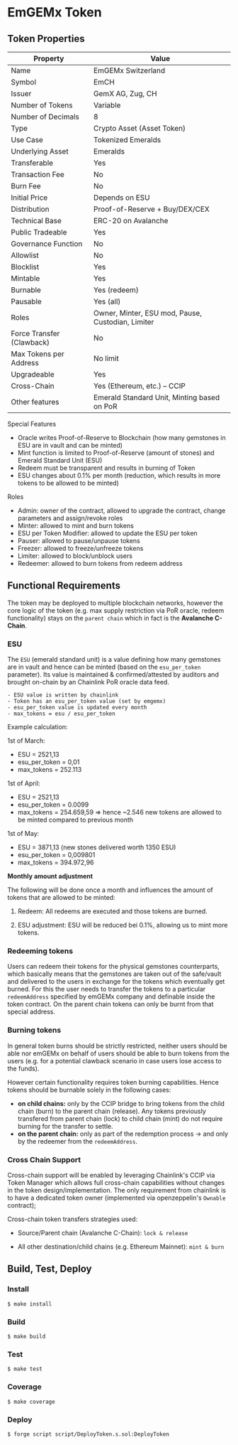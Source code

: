 # EmGEMx Token

## Token Properties

| Property                  | Value                                             |
| ------------------------- | ------------------------------------------------- |
| Name                      | EmGEMx Switzerland                                |
| Symbol                    | EmCH                                              |
| Issuer                    | GemX AG, Zug, CH                                  |
| Number of Tokens          | Variable                                          |
| Number of Decimals        | 8                                                 |
| Type                      | Crypto Asset (Asset Token)                        |
| Use Case                  | Tokenized Emeralds                                |
| Underlying Asset          | Emeralds                                          |
| Transferable              | Yes                                               |
| Transaction Fee           | No                                                |
| Burn Fee                  | No                                                |
| Initial Price             | Depends on ESU                                    |
| Distribution              | Proof-of-Reserve + Buy/DEX/CEX                    |
| Technical Base            | ERC-20 on Avalanche                               |
| Public Tradeable          | Yes                                               |
| Governance Function       | No                                                |
| Allowlist                 | No                                                |
| Blocklist                 | Yes                                               |
| Mintable                  | Yes                                               |
| Burnable                  | Yes (redeem)                                      |
| Pausable                  | Yes (all)                                         |
| Roles                     | Owner, Minter, ESU mod, Pause, Custodian, Limiter |
| Force Transfer (Clawback) | No                                                |
| Max Tokens per Address    | No limit                                          |
| Upgradeable               | Yes                                               |
| Cross-Chain               | Yes (Ethereum, etc.) – CCIP                       |
| Other features            | Emerald Standard Unit, Minting based on PoR       |

Special Features
- Oracle writes Proof-of-Reserve to Blockchain (how many gemstones in ESU are in vault and can be minted)
- Mint function is limited to Proof-of-Reserve (amount of stones) and Emerald Standard Unit (ESU)
- Redeem must be transparent and results in burning of Token
- ESU changes about 0.1% per month (reduction, which results in more tokens to be allowed to be minted)

Roles
- Admin: owner of the contract, allowed to upgrade the contract, change parameters and assign/revoke roles
- Minter: allowed to mint and burn tokens
- ESU per Token Modifier: allowed to update the ESU per token
- Pauser: allowed to pause/unpause tokens
- Freezer: allowed to freeze/unfreeze tokens
- Limiter: allowed to block/unblock users
- Redeemer: allowed to burn tokens from redeem address

## Functional Requirements

The token may be deployed to multiple blockchain networks, however the core logic of the token (e.g. max supply restriction via PoR oracle, redeem functionality) stays on the `parent chain` which in fact is the **Avalanche C-Chain**.

### ESU

The `ESU` (emerald standard unit) is a value defining how many gemstones are in vault and hence can be minted (based on the `esu_per_token` parameter). Its value is maintained & confirmed/attested by auditors and brought on-chain by an Chainlink PoR oracle data feed.

    - ESU value is written by chainlink
    - Token has an esu_per_token value (set by emgemx)
    - esu_per_token value is updated every month
    - max_tokens = esu / esu_per_token

Example calculation:

1st of March:

- ESU = 2521,13
- esu_per_token = 0,01
- max_tokens = 252.113

1st of April:

- ESU = 2521,13
- esu_per_token = 0.0099
- max_tokens = 254.659,59 => hence ~2.546 new tokens are allowed to be minted compared to previous month

1st of May:

- ESU = 3871,13 (new stones delivered worth 1350 ESU)
- esu_per_token = 0,009801
- max_tokens = 394.972,96

**Monthly amount adjustment**

The following will be done once a month and influences the amount of tokens that are allowed to be minted:

1. Redeem: All redeems are executed and those tokens are burned.

2. ESU adjustment: ESU will be reduced bei 0.1%, allowing us to mint more tokens.

### Redeeming tokens

Users can redeem their tokens for the physical gemstones counterparts, which basically means that the gemstones are taken out of the safe/vault and delivered to the users in exchange for the tokens which eventually get burned. For this the user needs to transfer the tokens to a particular `redeemAddress` specified by emGEMx company and definable inside the token contract. On the parent chain tokens can only be burnt from that special address.

### Burning tokens

In general token burns should be strictly restricted, neither users should be able nor emGEMx on behalf of users should be able to burn tokens from the users (e.g. for a potential clawback scenario in case users lose access to the funds).

However certain functionality requires token burning capabilities. Hence tokens should be burnable solely in the following cases: 
- **on child chains:** only by the CCIP bridge to bring tokens from the child chain (burn) to the parent chain (release). Any tokens previously transfered from parent chain (lock) to child chain (mint) do not require burning for the transfer to settle.
- **on the parent chain:** only as part of the redemption process -> and only by the redeemer from the `redeemAddress`.

### Cross Chain Support

Cross-chain support will be enabled by leveraging Chainlink's CCIP via Token Manager which allows full cross-chain capabilities without changes in the token design/implementation. The only requirement from chainlink is to have a dedicated token owner (implemented via openzeppelin's `Ownable` contract);

Cross-chain token transfers strategies used:

- Source/Parent chain (Avalanche C-Chain): `lock & release`

- All other destination/child chains (e.g. Ethereum Mainnet): `mint & burn`


## Build, Test, Deploy

### Install

```shell
$ make install
```

### Build

```shell
$ make build
```

### Test

```shell
$ make test
```

### Coverage

```shell
$ make coverage
```

### Deploy

```shell
$ forge script script/DeployToken.s.sol:DeployToken
```

